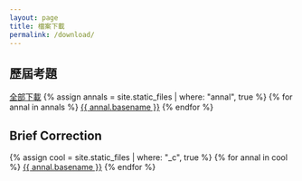 ```yaml
---
layout: page
title: 檔案下載
permalink: /download/
---
```


## 歷屆考題
[全部下載](/assets/cpge_annals.zip)
{% assign annals = site.static_files | where: "annal", true %}
{% for annal in annals %}
  [{{ annal.basename }}]({{annal.path}})
{% endfor %}

## Brief Correction
{% assign cool = site.static_files | where: "_c", true %}
{% for annal in cool %}
  [{{ annal.basename }}]({{annal.path}})
{% endfor %}
